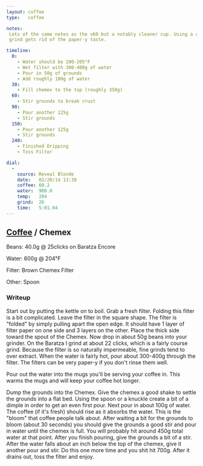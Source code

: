 ```yaml
---
layout: coffee
type:   coffee

notes:
 Lots of the same notes as the v60 but a notably cleaner cup. Using a coarser
 grind gets rid of the paper-y taste.

timeline:
  0:
    - Water should be 200-205°F
    - Wet filter with 300-400g of water
    - Pour in 50g of grounds
    - Add roughly 100g of water
  30:
    - Fill chemex to the top (roughly 350g)
  60:
    - Stir grounds to break crust
  90:
    - Pour another 125g
    - Stir grounds
  150:
    - Pour another 125g
    - Stir grounds
  240:
    - Finished Dripping
    - Toss Filter

dial:
  -
    source: Reveal Blonde
    date:   02/20/14 13:30
    coffee: 60.2
    water:  900.0
    temp:   204
    grind:  26
    time:   5:01.04
---
```


## [Coffee](.) / Chemex ##

Beans: 40.0g @ 25clicks on Baratza Encore

Water: 600g @ 204°F

Filter: Brown Chemex Filter

Other: Spoon

### Writeup ###

Start out by putting the kettle on to boil. Grab a fresh filter. Folding this
filter is a bit complicated. Leave the filter in the square shape. The filter
is "folded" by simply pulling apart the open edge. It should have 1 layer of
filter paper on one side and 3 layers on the other. Place the thick side toward
the spout of the Chemex. Now drop in about 50g beans into your grinder. On the
Baratza I grind at about 22 clicks, which is a fairly course grind. Because the
filter is so naturally impermeable, fine grinds tend to over extract.  When the
water is fairly hot, pour about 300-400g through the filter. The filters can be
very paper-y if you don't rinse them well.

Pour out the water into the mugs you'll be serving your coffee in. This warms the
mugs and will keep your coffee hot longer.

Dump the grounds into the Chemex. Give the chemex a good shake to
settle the grounds into a flat bed. Using the spoon or a knuckle create a bit
of a dimple in order to get an even first pour. Next pour in about 100g of
water. The coffee (if it's fresh) should rise as it absorbs the water. This is
the "bloom" that coffee people talk about. After waiting a bit for the grounds
to bloom (about 30 seconds) you should give the grounds a good stir and pour in
water until the chemex is full. You will probably hit around 450g total water
at that point. After you finish pouring, give the grounds a bit of a stir.
After the water falls about an inch below the top of the chemex, give it
another pour and stir. Do this one more time and you shit hit 700g. After it
drains out, toss the filter and enjoy.
